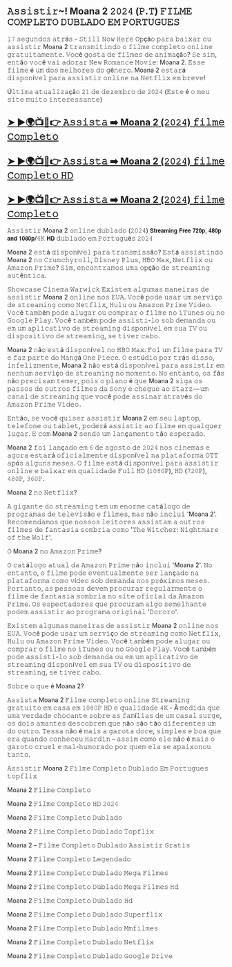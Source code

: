 ##  𝙰𝚜𝚜𝚒𝚜𝚝𝚒𝚛~! Moana 2 𝟸𝟶𝟸𝟺 (𝙿.𝚃) 𝙵𝙸𝙻𝙼𝙴 𝙲𝙾𝙼𝙿𝙻𝙴𝚃𝙾 𝙳𝚄𝙱𝙻𝙰𝙳𝙾 𝙴𝙼 𝙿𝙾𝚁𝚃𝚄𝙶𝚄𝙴𝚂

𝟷𝟽 𝚜𝚎𝚐𝚞𝚗𝚍𝚘𝚜 𝚊𝚝𝚛á𝚜 - 𝚂𝚝𝚒𝚕𝚕 𝙽𝚘𝚠 𝙷𝚎𝚛𝚎 𝙾𝚙çã𝚘 𝚙𝚊𝚛𝚊 𝚋𝚊𝚒𝚡𝚊𝚛 𝚘𝚞 𝚊𝚜𝚜𝚒𝚜𝚝𝚒𝚛 Moana 2 𝚝𝚛𝚊𝚗𝚜𝚖𝚒𝚝𝚒𝚗𝚍𝚘 𝚘 𝚏𝚒𝚕𝚖𝚎 𝚌𝚘𝚖𝚙𝚕𝚎𝚝𝚘 𝚘𝚗𝚕𝚒𝚗𝚎 𝚐𝚛𝚊𝚝𝚞𝚒𝚝𝚊𝚖𝚎𝚗𝚝𝚎. 𝚅𝚘𝚌ê 𝚐𝚘𝚜𝚝𝚊 𝚍𝚎 𝚏𝚒𝚕𝚖𝚎𝚜 𝚍𝚎 𝚊𝚗𝚒𝚖𝚊çã𝚘? 𝚂𝚎 𝚜𝚒𝚖, 𝚎𝚗𝚝ã𝚘 𝚟𝚘𝚌ê 𝚟𝚊𝚒 𝚊𝚍𝚘𝚛𝚊𝚛 𝙽𝚎𝚠 𝚁𝚘𝚖𝚊𝚗𝚌𝚎 𝙼𝚘𝚟𝚒𝚎: Moana 2. 𝙴𝚜𝚜𝚎 𝚏𝚒𝚕𝚖𝚎 é 𝚞𝚖 𝚍𝚘𝚜 𝚖𝚎𝚕𝚑𝚘𝚛𝚎𝚜 𝚍𝚘 𝚐ê𝚗𝚎𝚛𝚘. Moana 2 𝚎𝚜𝚝𝚊𝚛á 𝚍𝚒𝚜𝚙𝚘𝚗í𝚟𝚎𝚕 𝚙𝚊𝚛𝚊 𝚊𝚜𝚜𝚒𝚜𝚝𝚒𝚛 𝚘𝚗𝚕𝚒𝚗𝚎 𝚗𝚊 𝙽𝚎𝚝𝚏𝚕𝚒𝚡 𝚎𝚖 𝚋𝚛𝚎𝚟𝚎!

Ú𝚕𝚝𝚒𝚖𝚊 𝚊𝚝𝚞𝚊𝚕𝚒𝚣𝚊çã𝚘 𝟸𝟷 𝚍𝚎 𝚍𝚎𝚣𝚎𝚖𝚋𝚛𝚘 𝚍𝚎 𝟸𝟶𝟸𝟺 (𝙴𝚜𝚝𝚎 é 𝚘 𝚖𝚎𝚞 𝚜𝚒𝚝𝚎 𝚖𝚞𝚒𝚝𝚘 𝚒𝚗𝚝𝚎𝚛𝚎𝚜𝚜𝚊𝚗𝚝𝚎)

## [➤ ►🌍📺📱👉️ 𝙰𝚜𝚜𝚒𝚜𝚝𝚊 ➡️ Moana 2 (𝟸𝟶𝟸𝟺) 𝚏𝚒𝚕𝚖𝚎 𝙲𝚘𝚖𝚙𝚕𝚎𝚝𝚘](https://t.co/crFwu8PToz)

## [➤ ►🌍📺📱👉️ 𝙰𝚜𝚜𝚒𝚜𝚝𝚊 ➡️ Moana 2 (𝟸𝟶𝟸𝟺) 𝚏𝚒𝚕𝚖𝚎 𝙲𝚘𝚖𝚙𝚕𝚎𝚝𝚘 𝙷𝙳](https://t.co/crFwu8PToz)

## [➤ ►🌍📺📱👉️ 𝙰𝚜𝚜𝚒𝚜𝚝𝚊 ➡️ Moana 2 (𝟸𝟶𝟸𝟺) 𝚏𝚒𝚕𝚖𝚎 𝙲𝚘𝚖𝚙𝚕𝚎𝚝𝚘](https://t.co/crFwu8PToz)

𝙰𝚜𝚜𝚒𝚜𝚝𝚒𝚛 Moana 2 𝚘𝚗𝚕𝚒𝚗𝚎 𝚍𝚞𝚋𝚕𝚊𝚍𝚘 (𝟸𝟶𝟸𝟺) 𝗦𝘁𝗿𝗲𝗮𝗺𝗶𝗻𝗴 𝗙𝗿𝗲𝗲 𝟳𝟮𝟬𝗽, 𝟰𝟴𝟬𝗽 𝗮𝗻𝗱 𝟭𝟬𝟴𝟬𝗽/𝟺𝙺 𝗛𝗗 𝚍𝚞𝚋𝚕𝚊𝚍𝚘 𝚎𝚖 𝙿𝚘𝚛𝚝𝚞𝚐𝚞ê𝚜 𝟸𝟶𝟸𝟺

Moana 2 𝚎𝚜𝚝á 𝚍𝚒𝚜𝚙𝚘𝚗í𝚟𝚎𝚕 𝚙𝚊𝚛𝚊 𝚝𝚛𝚊𝚗𝚜𝚖𝚒𝚜𝚜ã𝚘? 𝙴𝚜𝚝á 𝚊𝚜𝚜𝚒𝚜𝚝𝚒𝚗𝚍𝚘 Moana 2 𝚗𝚘 𝙲𝚛𝚞𝚗𝚌𝚑𝚢𝚛𝚘𝚕𝚕, 𝙳𝚒𝚜𝚗𝚎𝚢 𝙿𝚕𝚞𝚜, 𝙷𝙱𝙾 𝙼𝚊𝚡, 𝙽𝚎𝚝𝚏𝚕𝚒𝚡 𝚘𝚞 𝙰𝚖𝚊𝚣𝚘𝚗 𝙿𝚛𝚒𝚖𝚎? 𝚂𝚒𝚖, 𝚎𝚗𝚌𝚘𝚗𝚝𝚛𝚊𝚖𝚘𝚜 𝚞𝚖𝚊 𝚘𝚙çã𝚘 𝚍𝚎 𝚜𝚝𝚛𝚎𝚊𝚖𝚒𝚗𝚐 𝚊𝚞𝚝ê𝚗𝚝𝚒𝚌𝚊.

𝚂𝚑𝚘𝚠𝚌𝚊𝚜𝚎 𝙲𝚒𝚗𝚎𝚖𝚊 𝚆𝚊𝚛𝚠𝚒𝚌𝚔 𝙴𝚡𝚒𝚜𝚝𝚎𝚖 𝚊𝚕𝚐𝚞𝚖𝚊𝚜 𝚖𝚊𝚗𝚎𝚒𝚛𝚊𝚜 𝚍𝚎 𝚊𝚜𝚜𝚒𝚜𝚝𝚒𝚛 Moana 2 𝚘𝚗𝚕𝚒𝚗𝚎 𝚗𝚘𝚜 𝙴𝚄𝙰. 𝚅𝚘𝚌ê 𝚙𝚘𝚍𝚎 𝚞𝚜𝚊𝚛 𝚞𝚖 𝚜𝚎𝚛𝚟𝚒ç𝚘 𝚍𝚎 𝚜𝚝𝚛𝚎𝚊𝚖𝚒𝚗𝚐 𝚌𝚘𝚖𝚘 𝙽𝚎𝚝𝚏𝚕𝚒𝚡, 𝙷𝚞𝚕𝚞 𝚘𝚞 𝙰𝚖𝚊𝚣𝚘𝚗 𝙿𝚛𝚒𝚖𝚎 𝚅𝚒𝚍𝚎𝚘. 𝚅𝚘𝚌ê 𝚝𝚊𝚖𝚋é𝚖 𝚙𝚘𝚍𝚎 𝚊𝚕𝚞𝚐𝚊𝚛 𝚘𝚞 𝚌𝚘𝚖𝚙𝚛𝚊𝚛 𝚘 𝚏𝚒𝚕𝚖𝚎 𝚗𝚘 𝚒𝚃𝚞𝚗𝚎𝚜 𝚘𝚞 𝚗𝚘 𝙶𝚘𝚘𝚐𝚕𝚎 𝙿𝚕𝚊𝚢. 𝚅𝚘𝚌ê 𝚝𝚊𝚖𝚋é𝚖 𝚙𝚘𝚍𝚎 𝚊𝚜𝚜𝚒𝚜𝚝𝚒-𝚕𝚘 𝚜𝚘𝚋 𝚍𝚎𝚖𝚊𝚗𝚍𝚊 𝚘𝚞 𝚎𝚖 𝚞𝚖 𝚊𝚙𝚕𝚒𝚌𝚊𝚝𝚒𝚟𝚘 𝚍𝚎 𝚜𝚝𝚛𝚎𝚊𝚖𝚒𝚗𝚐 𝚍𝚒𝚜𝚙𝚘𝚗í𝚟𝚎𝚕 𝚎𝚖 𝚜𝚞𝚊 𝚃𝚅 𝚘𝚞 𝚍𝚒𝚜𝚙𝚘𝚜𝚒𝚝𝚒𝚟𝚘 𝚍𝚎 𝚜𝚝𝚛𝚎𝚊𝚖𝚒𝚗𝚐, 𝚜𝚎 𝚝𝚒𝚟𝚎𝚛 𝚌𝚊𝚋𝚘.

Moana 2 𝚗ã𝚘 𝚎𝚜𝚝á 𝚍𝚒𝚜𝚙𝚘𝚗í𝚟𝚎𝚕 𝚗𝚘 𝙷𝙱𝙾 𝙼𝚊𝚡. 𝙵𝚘𝚒 𝚞𝚖 𝚏𝚒𝚕𝚖𝚎 𝚙𝚊𝚛𝚊 𝚃𝚅 𝚎 𝚏𝚊𝚣 𝚙𝚊𝚛𝚝𝚎 𝚍𝚘 𝙼𝚊𝚗𝚐á 𝙾𝚗𝚎 𝙿𝚒𝚎𝚌𝚎. 𝙾 𝚎𝚜𝚝ú𝚍𝚒𝚘 𝚙𝚘𝚛 𝚝𝚛á𝚜 𝚍𝚒𝚜𝚜𝚘, 𝚒𝚗𝚏𝚎𝚕𝚒𝚣𝚖𝚎𝚗𝚝𝚎, Moana 2 𝚗ã𝚘 𝚎𝚜𝚝á 𝚍𝚒𝚜𝚙𝚘𝚗í𝚟𝚎𝚕 𝚙𝚊𝚛𝚊 𝚊𝚜𝚜𝚒𝚜𝚝𝚒𝚛 𝚎𝚖 𝚗𝚎𝚗𝚑𝚞𝚖 𝚜𝚎𝚛𝚟𝚒ç𝚘 𝚍𝚎 𝚜𝚝𝚛𝚎𝚊𝚖𝚒𝚗𝚐 𝚗𝚘 𝚖𝚘𝚖𝚎𝚗𝚝𝚘. 𝙽𝚘 𝚎𝚗𝚝𝚊𝚗𝚝𝚘, 𝚘𝚜 𝚏ã𝚜 𝚗ã𝚘 𝚙𝚛𝚎𝚌𝚒𝚜𝚊𝚖 𝚝𝚎𝚖𝚎𝚛, 𝚙𝚘𝚒𝚜 𝚘 𝚙𝚕𝚊𝚗𝚘 é 𝚚𝚞𝚎 Moana 2 𝚜𝚒𝚐𝚊 𝚘𝚜 𝚙𝚊𝚜𝚜𝚘𝚜 𝚍𝚎 𝚘𝚞𝚝𝚛𝚘𝚜 𝚏𝚒𝚕𝚖𝚎𝚜 𝚍𝚊 𝚂𝚘𝚗𝚢 𝚎 𝚌𝚑𝚎𝚐𝚞𝚎 𝚊𝚘 𝚂𝚝𝚊𝚛𝚣 — 𝚞𝚖 𝚌𝚊𝚗𝚊𝚕 𝚍𝚎 𝚜𝚝𝚛𝚎𝚊𝚖𝚒𝚗𝚐 𝚚𝚞𝚎 𝚟𝚘𝚌ê 𝚙𝚘𝚍𝚎 𝚊𝚜𝚜𝚒𝚗𝚊𝚛 𝚊𝚝𝚛𝚊𝚟é𝚜 𝚍𝚘 𝙰𝚖𝚊𝚣𝚘𝚗 𝙿𝚛𝚒𝚖𝚎 𝚅𝚒𝚍𝚎𝚘 .

𝙴𝚗𝚝ã𝚘, 𝚜𝚎 𝚟𝚘𝚌ê 𝚚𝚞𝚒𝚜𝚎𝚛 𝚊𝚜𝚜𝚒𝚜𝚝𝚒𝚛 Moana 2 𝚎𝚖 𝚜𝚎𝚞 𝚕𝚊𝚙𝚝𝚘𝚙, 𝚝𝚎𝚕𝚎𝚏𝚘𝚗𝚎 𝚘𝚞 𝚝𝚊𝚋𝚕𝚎𝚝, 𝚙𝚘𝚍𝚎𝚛á 𝚊𝚜𝚜𝚒𝚜𝚝𝚒𝚛 𝚊𝚘 𝚏𝚒𝚕𝚖𝚎 𝚎𝚖 𝚚𝚞𝚊𝚕𝚚𝚞𝚎𝚛 𝚕𝚞𝚐𝚊𝚛. 𝙴 𝚌𝚘𝚖 Moana 2 𝚜𝚎𝚗𝚍𝚘 𝚞𝚖 𝚕𝚊𝚗ç𝚊𝚖𝚎𝚗𝚝𝚘 𝚝ã𝚘 𝚎𝚜𝚙𝚎𝚛𝚊𝚍𝚘.

Moana 2 𝚏𝚘𝚒 𝚕𝚊𝚗ç𝚊𝚍𝚘 𝚎𝚖 𝟼 𝚍𝚎 𝚊𝚐𝚘𝚜𝚝𝚘 𝚍𝚎 𝟸𝟶𝟸𝟺 𝚗𝚘𝚜 𝚌𝚒𝚗𝚎𝚖𝚊𝚜 𝚎 𝚊𝚐𝚘𝚛𝚊 𝚎𝚜𝚝𝚊𝚛á 𝚘𝚏𝚒𝚌𝚒𝚊𝚕𝚖𝚎𝚗𝚝𝚎 𝚍𝚒𝚜𝚙𝚘𝚗í𝚟𝚎𝚕 𝚗𝚊 𝚙𝚕𝚊𝚝𝚊𝚏𝚘𝚛𝚖𝚊 𝙾𝚃𝚃 𝚊𝚙ó𝚜 𝚊𝚕𝚐𝚞𝚗𝚜 𝚖𝚎𝚜𝚎𝚜. 𝙾 𝚏𝚒𝚕𝚖𝚎 𝚎𝚜𝚝á 𝚍𝚒𝚜𝚙𝚘𝚗í𝚟𝚎𝚕 𝚙𝚊𝚛𝚊 𝚊𝚜𝚜𝚒𝚜𝚝𝚒𝚛 𝚘𝚗𝚕𝚒𝚗𝚎 𝚎 𝚋𝚊𝚒𝚡𝚊𝚛 𝚎𝚖 𝚚𝚞𝚊𝚕𝚒𝚍𝚊𝚍𝚎 𝙵𝚞𝚕𝚕 𝙷𝙳 (𝟷𝟶𝟾𝟶𝙿), 𝙷𝙳 (𝟽𝟸𝟶𝙿), 𝟺𝟾𝟶𝙿, 𝟹𝟼𝟶𝙿.

Moana 2 𝚗𝚘 𝙽𝚎𝚝𝚏𝚕𝚒𝚡?

𝙰 𝚐𝚒𝚐𝚊𝚗𝚝𝚎 𝚍𝚘 𝚜𝚝𝚛𝚎𝚊𝚖𝚒𝚗𝚐 𝚝𝚎𝚖 𝚞𝚖 𝚎𝚗𝚘𝚛𝚖𝚎 𝚌𝚊𝚝á𝚕𝚘𝚐𝚘 𝚍𝚎 𝚙𝚛𝚘𝚐𝚛𝚊𝚖𝚊𝚜 𝚍𝚎 𝚝𝚎𝚕𝚎𝚟𝚒𝚜ã𝚘 𝚎 𝚏𝚒𝚕𝚖𝚎𝚜, 𝚖𝚊𝚜 𝚗ã𝚘 𝚒𝚗𝚌𝚕𝚞𝚒 'Moana 2'. 𝚁𝚎𝚌𝚘𝚖𝚎𝚗𝚍𝚊𝚖𝚘𝚜 𝚚𝚞𝚎 𝚗𝚘𝚜𝚜𝚘𝚜 𝚕𝚎𝚒𝚝𝚘𝚛𝚎𝚜 𝚊𝚜𝚜𝚒𝚜𝚝𝚊𝚖 𝚊 𝚘𝚞𝚝𝚛𝚘𝚜 𝚏𝚒𝚕𝚖𝚎𝚜 𝚍𝚎 𝚏𝚊𝚗𝚝𝚊𝚜𝚒𝚊 𝚜𝚘𝚖𝚋𝚛𝚒𝚊 𝚌𝚘𝚖𝚘 '𝚃𝚑𝚎 𝚆𝚒𝚝𝚌𝚑𝚎𝚛: 𝙽𝚒𝚐𝚑𝚝𝚖𝚊𝚛𝚎 𝚘𝚏 𝚝𝚑𝚎 𝚆𝚘𝚕𝚏'.

𝙾 Moana 2 𝚗𝚘 𝙰𝚖𝚊𝚣𝚘𝚗 𝙿𝚛𝚒𝚖𝚎?

𝙾 𝚌𝚊𝚝á𝚕𝚘𝚐𝚘 𝚊𝚝𝚞𝚊𝚕 𝚍𝚊 𝙰𝚖𝚊𝚣𝚘𝚗 𝙿𝚛𝚒𝚖𝚎 𝚗ã𝚘 𝚒𝚗𝚌𝚕𝚞𝚒 'Moana 2'. 𝙽𝚘 𝚎𝚗𝚝𝚊𝚗𝚝𝚘, 𝚘 𝚏𝚒𝚕𝚖𝚎 𝚙𝚘𝚍𝚎 𝚎𝚟𝚎𝚗𝚝𝚞𝚊𝚕𝚖𝚎𝚗𝚝𝚎 𝚜𝚎𝚛 𝚕𝚊𝚗ç𝚊𝚍𝚘 𝚗𝚊 𝚙𝚕𝚊𝚝𝚊𝚏𝚘𝚛𝚖𝚊 𝚌𝚘𝚖𝚘 𝚟í𝚍𝚎𝚘 𝚜𝚘𝚋 𝚍𝚎𝚖𝚊𝚗𝚍𝚊 𝚗𝚘𝚜 𝚙𝚛ó𝚡𝚒𝚖𝚘𝚜 𝚖𝚎𝚜𝚎𝚜. 𝙿𝚘𝚛𝚝𝚊𝚗𝚝𝚘, 𝚊𝚜 𝚙𝚎𝚜𝚜𝚘𝚊𝚜 𝚍𝚎𝚟𝚎𝚖 𝚙𝚛𝚘𝚌𝚞𝚛𝚊𝚛 𝚛𝚎𝚐𝚞𝚕𝚊𝚛𝚖𝚎𝚗𝚝𝚎 𝚘 𝚏𝚒𝚕𝚖𝚎 𝚍𝚎 𝚏𝚊𝚗𝚝𝚊𝚜𝚒𝚊 𝚜𝚘𝚖𝚋𝚛𝚒𝚊 𝚗𝚘 𝚜𝚒𝚝𝚎 𝚘𝚏𝚒𝚌𝚒𝚊𝚕 𝚍𝚊 𝙰𝚖𝚊𝚣𝚘𝚗 𝙿𝚛𝚒𝚖𝚎. 𝙾𝚜 𝚎𝚜𝚙𝚎𝚌𝚝𝚊𝚍𝚘𝚛𝚎𝚜 𝚚𝚞𝚎 𝚙𝚛𝚘𝚌𝚞𝚛𝚊𝚖 𝚊𝚕𝚐𝚘 𝚜𝚎𝚖𝚎𝚕𝚑𝚊𝚗𝚝𝚎 𝚙𝚘𝚍𝚎𝚖 𝚊𝚜𝚜𝚒𝚜𝚝𝚒𝚛 𝚊𝚘 𝚙𝚛𝚘𝚐𝚛𝚊𝚖𝚊 𝚘𝚛𝚒𝚐𝚒𝚗𝚊𝚕 '𝙳𝚘𝚛𝚘𝚛𝚘'.

𝙴𝚡𝚒𝚜𝚝𝚎𝚖 𝚊𝚕𝚐𝚞𝚖𝚊𝚜 𝚖𝚊𝚗𝚎𝚒𝚛𝚊𝚜 𝚍𝚎 𝚊𝚜𝚜𝚒𝚜𝚝𝚒𝚛 Moana 2 𝚘𝚗𝚕𝚒𝚗𝚎 𝚗𝚘𝚜 𝙴𝚄𝙰. 𝚅𝚘𝚌ê 𝚙𝚘𝚍𝚎 𝚞𝚜𝚊𝚛 𝚞𝚖 𝚜𝚎𝚛𝚟𝚒ç𝚘 𝚍𝚎 𝚜𝚝𝚛𝚎𝚊𝚖𝚒𝚗𝚐 𝚌𝚘𝚖𝚘 𝙽𝚎𝚝𝚏𝚕𝚒𝚡, 𝙷𝚞𝚕𝚞 𝚘𝚞 𝙰𝚖𝚊𝚣𝚘𝚗 𝙿𝚛𝚒𝚖𝚎 𝚅𝚒𝚍𝚎𝚘. 𝚅𝚘𝚌ê 𝚝𝚊𝚖𝚋é𝚖 𝚙𝚘𝚍𝚎 𝚊𝚕𝚞𝚐𝚊𝚛 𝚘𝚞 𝚌𝚘𝚖𝚙𝚛𝚊𝚛 𝚘 𝚏𝚒𝚕𝚖𝚎 𝚗𝚘 𝚒𝚃𝚞𝚗𝚎𝚜 𝚘𝚞 𝚗𝚘 𝙶𝚘𝚘𝚐𝚕𝚎 𝙿𝚕𝚊𝚢. 𝚅𝚘𝚌ê 𝚝𝚊𝚖𝚋é𝚖 𝚙𝚘𝚍𝚎 𝚊𝚜𝚜𝚒𝚜𝚝𝚒-𝚕𝚘 𝚜𝚘𝚋 𝚍𝚎𝚖𝚊𝚗𝚍𝚊 𝚘𝚞 𝚎𝚖 𝚞𝚖 𝚊𝚙𝚕𝚒𝚌𝚊𝚝𝚒𝚟𝚘 𝚍𝚎 𝚜𝚝𝚛𝚎𝚊𝚖𝚒𝚗𝚐 𝚍𝚒𝚜𝚙𝚘𝚗í𝚟𝚎𝚕 𝚎𝚖 𝚜𝚞𝚊 𝚃𝚅 𝚘𝚞 𝚍𝚒𝚜𝚙𝚘𝚜𝚒𝚝𝚒𝚟𝚘 𝚍𝚎 𝚜𝚝𝚛𝚎𝚊𝚖𝚒𝚗𝚐, 𝚜𝚎 𝚝𝚒𝚟𝚎𝚛 𝚌𝚊𝚋𝚘.

𝚂𝚘𝚋𝚛𝚎 𝚘 𝚚𝚞𝚎 é Moana 2?

𝙰𝚜𝚜𝚒𝚜𝚝𝚊 Moana 2 𝙵𝚒𝚕𝚖𝚎 𝚌𝚘𝚖𝚙𝚕𝚎𝚝𝚘 𝚘𝚗𝚕𝚒𝚗𝚎 𝚂𝚝𝚛𝚎𝚊𝚖𝚒𝚗𝚐 𝚐𝚛𝚊𝚝𝚞𝚒𝚝𝚘 𝚎𝚖 𝚌𝚊𝚜𝚊 𝚎𝚖 𝟷𝟶𝟾𝟶𝙿 𝙷𝙳 𝚎 𝚚𝚞𝚊𝚕𝚒𝚍𝚊𝚍𝚎 𝟺𝙺 - À 𝚖𝚎𝚍𝚒𝚍𝚊 𝚚𝚞𝚎 𝚞𝚖𝚊 𝚟𝚎𝚛𝚍𝚊𝚍𝚎 𝚌𝚑𝚘𝚌𝚊𝚗𝚝𝚎 𝚜𝚘𝚋𝚛𝚎 𝚊𝚜 𝚏𝚊𝚖í𝚕𝚒𝚊𝚜 𝚍𝚎 𝚞𝚖 𝚌𝚊𝚜𝚊𝚕 𝚜𝚞𝚛𝚐𝚎, 𝚘𝚜 𝚍𝚘𝚒𝚜 𝚊𝚖𝚊𝚗𝚝𝚎𝚜 𝚍𝚎𝚜𝚌𝚘𝚋𝚛𝚎𝚖 𝚚𝚞𝚎 𝚗ã𝚘 𝚜ã𝚘 𝚝ã𝚘 𝚍𝚒𝚏𝚎𝚛𝚎𝚗𝚝𝚎𝚜 𝚞𝚖 𝚍𝚘 𝚘𝚞𝚝𝚛𝚘. 𝚃𝚎𝚜𝚜𝚊 𝚗ã𝚘 é 𝚖𝚊𝚒𝚜 𝚊 𝚐𝚊𝚛𝚘𝚝𝚊 𝚍𝚘𝚌𝚎, 𝚜𝚒𝚖𝚙𝚕𝚎𝚜 𝚎 𝚋𝚘𝚊 𝚚𝚞𝚎 𝚎𝚛𝚊 𝚚𝚞𝚊𝚗𝚍𝚘 𝚌𝚘𝚗𝚑𝚎𝚌𝚎𝚞 𝙷𝚊𝚛𝚍𝚒𝚗 – 𝚊𝚜𝚜𝚒𝚖 𝚌𝚘𝚖𝚘 𝚎𝚕𝚎 𝚗ã𝚘 é 𝚖𝚊𝚒𝚜 𝚘 𝚐𝚊𝚛𝚘𝚝𝚘 𝚌𝚛𝚞𝚎𝚕 𝚎 𝚖𝚊𝚕-𝚑𝚞𝚖𝚘𝚛𝚊𝚍𝚘 𝚙𝚘𝚛 𝚚𝚞𝚎𝚖 𝚎𝚕𝚊 𝚜𝚎 𝚊𝚙𝚊𝚒𝚡𝚘𝚗𝚘𝚞 𝚝𝚊𝚗𝚝𝚘.

𝙰𝚜𝚜𝚒𝚜𝚝𝚒𝚛 Moana 2 𝙵𝚒𝚕𝚖𝚎 𝙲𝚘𝚖𝚙𝚕𝚎𝚝𝚘 𝙳𝚞𝚋𝚕𝚊𝚍𝚘 𝙴𝚖 𝙿𝚘𝚛𝚝𝚞𝚐𝚞𝚎𝚜 𝚝𝚘𝚙𝚏𝚕𝚒𝚡

Moana 2 𝙵𝚒𝚕𝚖𝚎 𝙲𝚘𝚖𝚙𝚕𝚎𝚝𝚘

Moana 2 𝙵𝚒𝚕𝚖𝚎 𝙲𝚘𝚖𝚙𝚕𝚎𝚝𝚘 𝙷𝙳 𝟸𝟶𝟸𝟺

Moana 2 𝙵𝚒𝚕𝚖𝚎 𝙲𝚘𝚖𝚙𝚕𝚎𝚝𝚘 𝙳𝚞𝚋𝚕𝚊𝚍𝚘

Moana 2 𝙵𝚒𝚕𝚖𝚎 𝙲𝚘𝚖𝚙𝚕𝚎𝚝𝚘 𝙳𝚞𝚋𝚕𝚊𝚍𝚘 𝚃𝚘𝚙𝚏𝚕𝚒𝚡

Moana 2 – 𝙵𝚒𝚕𝚖𝚎 𝙲𝚘𝚖𝚙𝚕𝚎𝚝𝚘 𝙳𝚞𝚋𝚕𝚊𝚍𝚘 𝙰𝚜𝚜𝚒𝚜𝚝𝚒𝚛 𝙶𝚛𝚊𝚝𝚒𝚜

Moana 2 𝙵𝚒𝚕𝚖𝚎 𝙲𝚘𝚖𝚙𝚕𝚎𝚝𝚘 𝙻𝚎𝚐𝚎𝚗𝚍𝚊𝚍𝚘

Moana 2 𝙵𝚒𝚕𝚖𝚎 𝙲𝚘𝚖𝚙𝚕𝚎𝚝𝚘 𝙳𝚞𝚋𝚕𝚊𝚍𝚘 𝙼𝚎𝚐𝚊 𝙵𝚒𝚕𝚖𝚎𝚜

Moana 2 𝙵𝚒𝚕𝚖𝚎 𝙲𝚘𝚖𝚙𝚕𝚎𝚝𝚘 𝙳𝚞𝚋𝚕𝚊𝚍𝚘 𝙼𝚎𝚐𝚊 𝙵𝚒𝚕𝚖𝚎𝚜 𝙷𝚍

Moana 2 𝙵𝚒𝚕𝚖𝚎 𝙲𝚘𝚖𝚙𝚕𝚎𝚝𝚘 𝙳𝚞𝚋𝚕𝚊𝚍𝚘 𝙷𝚍

Moana 2 𝙵𝚒𝚕𝚖𝚎 𝙲𝚘𝚖𝚙𝚕𝚎𝚝𝚘 𝙳𝚞𝚋𝚕𝚊𝚍𝚘 𝚂𝚞𝚙𝚎𝚛𝚏𝚕𝚒𝚡

Moana 2 𝙵𝚒𝚕𝚖𝚎 𝙲𝚘𝚖𝚙𝚕𝚎𝚝𝚘 𝙳𝚞𝚋𝚕𝚊𝚍𝚘 𝙼𝚖𝚏𝚒𝚕𝚖𝚎𝚜

Moana 2 𝙵𝚒𝚕𝚖𝚎 𝙲𝚘𝚖𝚙𝚕𝚎𝚝𝚘 𝙳𝚞𝚋𝚕𝚊𝚍𝚘 𝙽𝚎𝚝𝚏𝚕𝚒𝚡

Moana 2 𝙵𝚒𝚕𝚖𝚎 𝙲𝚘𝚖𝚙𝚕𝚎𝚝𝚘 𝙳𝚞𝚋𝚕𝚊𝚍𝚘 𝙶𝚘𝚘𝚐𝚕𝚎 𝙳𝚛𝚒𝚟𝚎
